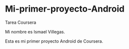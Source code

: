 # Mi-primer-proyecto-Android
Tarea Coursera

Mi nombre es Ismael Villegas.

Esta es mi primer proyecto Android de Coursera.
